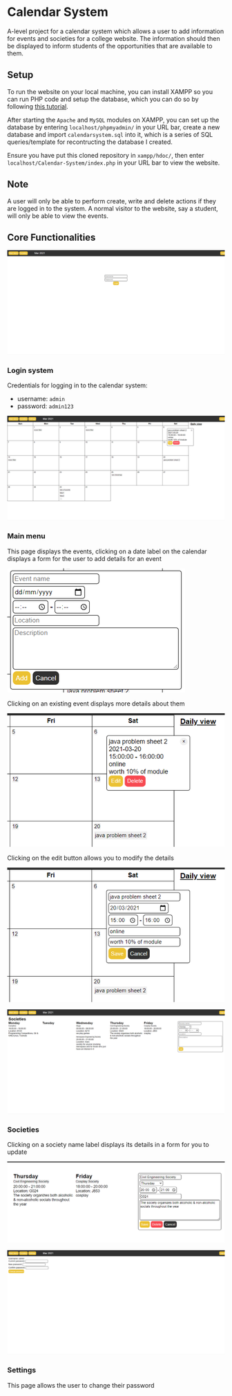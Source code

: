 # Calendar System
A-level project for a calendar system which allows a user to add information for events and societies for a college website. 
The information should then be displayed to inform students of the opportunities that are available to them.

## Setup
To run the website on your local machine, you can install XAMPP so you can run PHP code and setup the database, 
which you can do so by following [this tutorial](https://youtu.be/XBj_le81sAc?t=382).

After starting the `Apache` and `MySQL` modules on XAMPP, you can set up the database by entering `localhost/phpmyadmin/` in your URL bar, 
create a new database and import `calendarsystem.sql` into it, which is a series of SQL queries/template for recontructing the database I created.

Ensure you have put this cloned repository in `xampp/hdoc/`, then enter `localhost/Calendar-System/index.php` in your URL bar to view the website.

## Note
A user will only be able to perform create, write and delete actions if they are logged in to the system. 
A normal visitor to the website, say a student, will only be able to view the events.

## Core Functionalities
![login page](./screenshots/login.PNG)
### Login system
Credentials for logging in to the calendar system:
- username: `admin`
- password: `admin123`

![mainmenu page](./screenshots/mainmenu.PNG)
### Main menu
This page displays the events, clicking on a date label on the calendar displays 
a form for the user to add details for an event

![form for add events](./screenshots/add_event.PNG)

Clicking on an existing event displays more details about them

![display event details](./screenshots/event_details.PNG)

Clicking on the edit button allows you to modify the details

![edit event details](./screenshots/edit_event.PNG)

![societies page](./screenshots/societies.PNG)
### Societies
Clicking on a society name label displays its details in a form for you to update

![edit society details](./screenshots/edit_society.PNG)

![settings page](./screenshots/settings.PNG)
### Settings
This page allows the user to change their password
